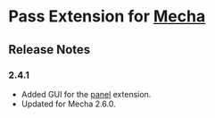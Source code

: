 Pass Extension for [Mecha](https://github.com/mecha-cms/mecha)
==============================================================

Release Notes
-------------

### 2.4.1

 - Added GUI for the [panel](https://github.com/mecha-cms/x.panel) extension.
 - Updated for Mecha 2.6.0.